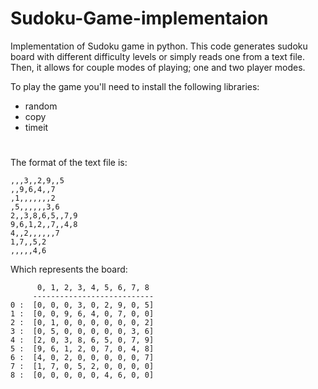 # Sudoku-Game-implementaion
Implementation  of Sudoku game in python. This code generates sudoku board with different difficulty levels or simply reads one from a text file. 
Then, it allows for couple modes of playing; one and two player modes.

To play the game you'll need to install the following libraries:
- random
- copy
- timeit

#
The format of the text file is:

    ,,,3,,2,9,,5
    ,,9,6,4,,7
    ,1,,,,,,,2
    ,5,,,,,,3,6
    2,,3,8,6,5,,7,9
    9,6,1,2,,7,,4,8
    4,,2,,,,,,7
    1,7,,5,2
    ,,,,,4,6

Which represents the board:

          0, 1, 2, 3, 4, 5, 6, 7, 8 
         ---------------------------
    0 :  [0, 0, 0, 3, 0, 2, 9, 0, 5]
    1 :  [0, 0, 9, 6, 4, 0, 7, 0, 0]
    2 :  [0, 1, 0, 0, 0, 0, 0, 0, 2]
    3 :  [0, 5, 0, 0, 0, 0, 0, 3, 6]
    4 :  [2, 0, 3, 8, 6, 5, 0, 7, 9]
    5 :  [9, 6, 1, 2, 0, 7, 0, 4, 8]
    6 :  [4, 0, 2, 0, 0, 0, 0, 0, 7]
    7 :  [1, 7, 0, 5, 2, 0, 0, 0, 0]
    8 :  [0, 0, 0, 0, 0, 4, 6, 0, 0]

